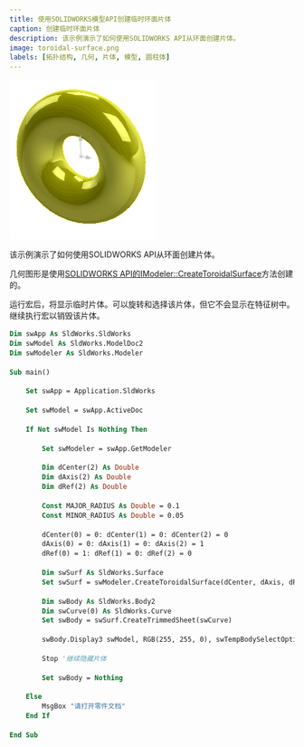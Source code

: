 ```yaml
---
title: 使用SOLIDWORKS模型API创建临时环面片体
caption: 创建临时环面片体
description: 该示例演示了如何使用SOLIDWORKS API从环面创建片体。
image: toroidal-surface.png
labels: [拓扑结构, 几何, 片体, 模型, 圆柱体]
---
```


![环面片体](toroidal-surface.png)

该示例演示了如何使用SOLIDWORKS API从环面创建片体。

几何图形是使用[SOLIDWORKS API的IModeler::CreateToroidalSurface](https://help.solidworks.com/2018/english/api/sldworksapi/solidworks.interop.sldworks~solidworks.interop.sldworks.imodeler~createtoroidalsurface.html)方法创建的。

运行宏后，将显示临时片体。可以旋转和选择该片体，但它不会显示在特征树中。继续执行宏以销毁该片体。

```vb
Dim swApp As SldWorks.SldWorks
Dim swModel As SldWorks.ModelDoc2
Dim swModeler As SldWorks.Modeler

Sub main()

    Set swApp = Application.SldWorks
    
    Set swModel = swApp.ActiveDoc
    
    If Not swModel Is Nothing Then
    
        Set swModeler = swApp.GetModeler
    
        Dim dCenter(2) As Double
        Dim dAxis(2) As Double
        Dim dRef(2) As Double
        
        Const MAJOR_RADIUS As Double = 0.1
        Const MINOR_RADIUS As Double = 0.05
        
        dCenter(0) = 0: dCenter(1) = 0: dCenter(2) = 0
        dAxis(0) = 0: dAxis(1) = 0: dAxis(2) = 1
        dRef(0) = 1: dRef(1) = 0: dRef(2) = 0
        
        Dim swSurf As SldWorks.Surface
        Set swSurf = swModeler.CreateToroidalSurface(dCenter, dAxis, dRef, MAJOR_RADIUS, MINOR_RADIUS)
        
        Dim swBody As SldWorks.Body2
        Dim swCurve(0) As SldWorks.Curve
        Set swBody = swSurf.CreateTrimmedSheet(swCurve)
        
        swBody.Display3 swModel, RGB(255, 255, 0), swTempBodySelectOptions_e.swTempBodySelectable
    
        Stop '继续隐藏片体
        
        Set swBody = Nothing
        
    Else
        MsgBox "请打开零件文档"
    End If
    
End Sub
```

